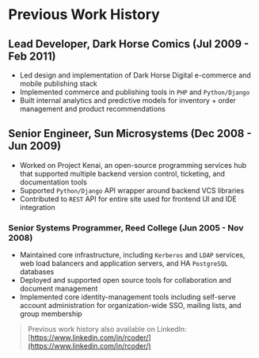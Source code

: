 # Previous Work History

## Lead Developer, Dark Horse Comics (Jul 2009 - Feb 2011)

* Led design and implementation of Dark Horse Digital e-commerce and mobile publishing stack
* Implemented commerce and publishing tools in `PHP` and `Python/Django`
* Built internal analytics and predictive models for inventory + order management and product recommendations

## Senior Engineer, Sun Microsystems (Dec 2008 - Jun 2009)

* Worked on Project Kenai, an open-source programming services hub that supported multiple backend version control, ticketing, and documentation tools
* Supported `Python/Django` API wrapper around backend VCS libraries
* Contributed to `REST` API for entire site used for frontend UI and IDE integration

### Senior Systems Programmer, Reed College (Jun 2005 - Nov 2008)

* Maintained core infrastructure, including `Kerberos` and `LDAP` services, web load balancers and application servers, and HA `PostgreSQL` databases
* Deployed and supported open source tools for collaboration and document management
* Implemented core identity-management tools including self-serve account administration for organization-wide SSO, mailing lists, and group membership

> Previous work history also available on LinkedIn: [https://www.linkedin.com/in/rcoder/](https://www.linkedin.com/in/rcoder/)